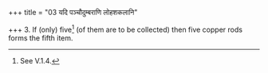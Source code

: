 +++
title = "03 यदि पञ्चौदुम्बराणि लोहशकलानि"

+++
3. If (only) five[^1] (of them are to be collected) then five copper rods forms the fifth item.  

[^1]: See V.1.4.

